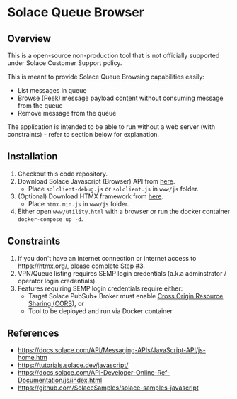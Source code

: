 # Solace Queue Browser

## Overview

This is a open-source non-production tool that is not officially supported under Solace Customer Support policy.

This is meant to provide Solace Queue Browsing capabilities easily:
- List messages in queue
- Browse (Peek) message payload content without consuming message from the queue
- Remove message from the queue

The application is intended to be able to run without a web server (with constraints) - refer to section below for explanation.

## Installation

1. Checkout this code repository.
2. Download Solace Javascript (Browser) API from [here](https://solace.com/downloads/).
   - Place `solclient-debug.js` or `solclient.js` in `www/js` folder.
3. (Optional) Download HTMX framework from [here](https://htmx.org/).
   - Place `htmx.min.js` in `www/js` folder.
4. Either open `www/utility.html` with a browser or run the docker container `docker-compose up -d`.

## Constraints

1. If you don't have an internet connection or internet access to https://htmx.org/, please complete Step #3.
2. VPN/Queue listing requires SEMP login credentials (a.k.a adminstrator / operator login credentials).
3. Features requiring SEMP login credentials require either:
   - Target Solace PubSub+ Broker must enable [Cross Origin Resource Sharing (CORS)](https://docs.solace.com/Services/Managing-Services.htm#managing-cross-origin-resource-sharing), or
   - Tool to be deployed and run via Docker container

## References
- https://docs.solace.com/API/Messaging-APIs/JavaScript-API/js-home.htm
- https://tutorials.solace.dev/javascript/
- https://docs.solace.com/API-Developer-Online-Ref-Documentation/js/index.html
- https://github.com/SolaceSamples/solace-samples-javascript
